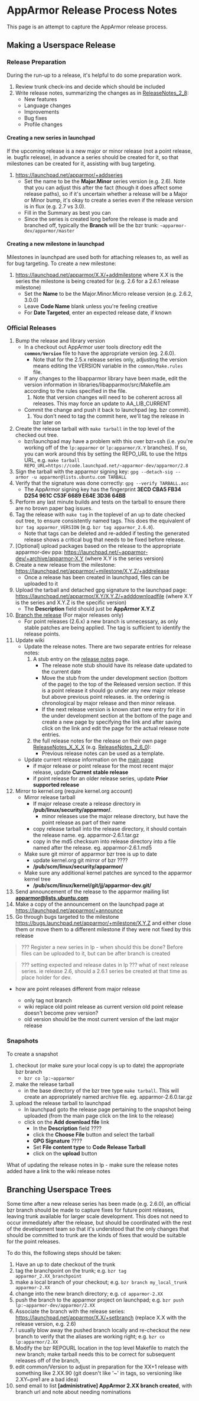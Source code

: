 AppArmor Release Process Notes
==============================

This page is an attempt to capture the AppArmor release process.

Making a Userspace Release
--------------------------

### Release Preparation

During the run-up to a release, it's helpful to do some preparation
work.

1.  Review trunk check-ins and decide which should be included
2.  Write release notes, summarizing the changes as in [ReleaseNotes\_2\_8](ReleaseNotes_2_8):
    -   New features
    -   Language changes
    -   Improvements
    -   Bug fixes
    -   Profile changes

#### Creating a new series in launchpad

If the upcoming release is a new major or minor release (not a point
release, ie. bugfix release), in advance a series should be created
for it, so that milestones can be created for it, assisting with
bug targeting.

1.  https://launchpad.net/apparmor/+addseries
    -   Set the name to be the **Major.Minor** series version
        (e.g. 2.6). Note that you can adjust this after the fact
        (though it does affect some release paths), so if it's
        uncertain whether a release will be a Major or Minor bump,
        it's okay to create a series even if the release version is
        in flux (e.g. 2.7 vs 3.0).
    -   Fill in the Summary as best you can
    -   Since the series is created long before the release is made and branched off, typically the **Branch** will be the bzr trunk: `~apparmor-dev/apparmor/master`

#### Creating a new milestone in launchpad

Milestones in launchpad are used both for attaching releases to,
as well as for bug targeting. To create a new milestone:
1.  https://launchpad.net/apparmor/X.X/+addmilestone where X.X is the
    series the milestone is being created for (e.g. 2.6 for a 2.6.1
    release milestone)
    -   Set the **Name** to be the Major.Minor.Micro release version (e.g. 2.6.2, 3.0.0)
    -   Leave **Code Name** blank unless you're feeling creative
    -   For **Date Targeted**, enter an expected release date, if known

### Official Releases

1.  Bump the release and library version
    -   In a checkout out AppArmor user tools directory edit the **`common/Version`** file to have the appropriate version (eg. 2.6.0).
        -   Note that for the 2.5.x release series only, adjusting the version means editing the VERSION variable in the `common/Make.rules` file.
    -   If any changes to the libapparmor library have been made, edit the version information in libraries/libapparmor/src/Makefile.am according to the rules specified in the file.
        1.  Note that version changes will need to be coherent across all releases. This may force an update to AA\_LIB\_CURRENT
    -   Commit the change and push it back to launchpad (eg. bzr commit).
        1.  You don't need to tag the commit here, we'll tag the release in bzr later on
2.  Create the release tarball with `make tarball` in the top level of the checked out tree.
    -   bzr/launchpad may have a problem with this over bzr+ssh (i.e. you're working off of the `lp:apparmor` or `lp:apparmor/X.Y` branches). If so, you can work around this by setting the REPO\_URL to use the https URL, e.g. `make tarball REPO_URL=https://code.launchpad.net/~apparmor-dev/apparmor/2.8`
3.  Sign the tarball with the apparmor signing key: `gpg --detach-sig --armor -u apparmor@lists.ubuntu.com TARBALL`
4.  Verify that the signature was done correctly: `gpg --verify TARBALL.asc`
    -   The AppArmor signing key has the fingerprint **3ECD CBA5 FB34 D254 961C C53F 6689 E64E 3D36 64BB**
5.  Perform any last minute builds and tests on the tarball to ensure there are no brown paper bag issues.
6.  Tag the release with `make tag` in the toplevel of an up to date checked out tree, to ensure consistently named tags. This does the equivalent of `bzr tag apparmor_VERSION` (e.g. `bzr tag apparmor_2.6.0`).
    -   Note that tags can be deleted and re-added if testing the generated release shows a critical bug that needs to be fixed before release.
7.  \[Optional\] upload packages based on the release to the appropriate apparmor-dev ppa: https://launchpad.net/~apparmor-dev/+archive/apparmor-X.Y (where X.Y is the series version)
8.  Create a new release from the milestone: https://launchpad.net/apparmor/+milestone/X.Y.Z/+addrelease
    -   Once a release has been created in launchpad, files can be uploaded to it
9.  Upload the tarball and detached gpg signature to the launchpad page: https://launchpad.net/apparmor/X.Y/X.Y.Z/+adddownloadfile (where X.Y is the series and X.Y.Z is the specific version)
    -   The **Description** field should just be **AppArmor X.Y.Z**
10. [Branch the release](ReleaseProcess#Branching_Userspace_Trees) (For major releases only)
    -   For point releases (2.6.x) a new branch is unnecessary, as only stable patches are being applied. The tag is sufficient to identify the release points.
11. Update wiki
    -   Update the release notes. There are two separate entries for release notes:
        1.  A stub entry on the [release notes](AppArmor_versions) page.
            -   The release note stub should have its release date updated to the current date
            -   Move the stub from the under development section (bottom of the page) to the top of the Released version section. If this is a point release it should go under any new major release but above previous point releases. ie. the ordering is chronological by major release and then minor release.
            -   If the next release version is known start new entry for it in the under development section at the bottom of the page and create a new page by specifying the link and after saving click on the link and edit the page for the actual release note entries.
        2.  the full release notes for the release on their own page [ReleaseNotes\_X\_X\_X](ReleaseNotes_X_X_X) (e.g. [ReleaseNotes\_2\_6\_0](ReleaseNotes_2_6_0)):
            -   Previous release notes can be used as a template.
    -   Update current release information on the [main page](Main_Page#Userspace)
        -   if major release or point release for the most recent major release, update **Current stable release**
        -   if point release for an older release series, update **Prior supported release**
12. Mirror to kernel.org (require kernel.org account)
    -   Mirror release tarball
        -   If major release create a release directory in **/pub/linux/security/apparmor/**.
            -   minor releases use the major release directory, but have the point release as part of their name
        -   copy release tarball into the release directory, it should contain the release name. eg. apparmor-2.6.1.tar.gz
        -   copy in the md5 checksum into release directory into a file named after the release. eg. apparmor-2.6.1.md5
    -   Make sure git mirror of apparmor bzr tree is up to date
        -   update kernel.org git mirror of bzr ????
        -   **/pub/scm/linux/security/apparmor/**
    -   Make sure any additional kernel patches are synced to the apparmor kernel tree
        -   **/pub/scm/linux/kernel/git/jj/apparmor-dev.git/**
13. Send announcement of the release to the apparmor mailing list **apparmor@lists.ubuntu.com**
14. Make a copy of the announcement on the launchpad page at https://launchpad.net/apparmor/+announce
15. Go through bugs targeted to the milestone https://bugs.launchpad.net/apparmor/+milestone/X.Y.Z and either close them or move them to a different milestone if they were not fixed by this release

> ??? Register a new series in lp - when should this be done?  Before
> files can be uploaded to it, but can be after branch is created

> ??? setting expected and release dates in lp ??? what of next release
> series.  ie release 2.6, should a 2.6.1 series be created at that time
> as place holder for dev.

-   how are point releases different from major release

    -   only tag not branch
    -   wiki replace old point release as current version
        old point release doesn't become prev version?
    -   old version should be the most current version of
        the last major release

### Snapshots

To create a snapshot

1.  checkout (or make sure your local copy is up to date) the appropriate bzr branch
    -   `bzr co lp:~apparmor`
2.  make the release tarball
    -   in the base directory of the bzr tree type `make tarball`. This will create an appropriately named archive file. eg. apparmor-2.6.0.tar.gz
3.  upload the release tarball to launchpad
    -   In launchpad goto the release page pertaining to the snapshot being uploaded (from the main page click on the link to the release)
    -   click on the **Add download file** link
        -   In the **Description** field ????
        -   click the **Choose File** button and select the tarball
        -   **GPG Signature** ????
        -   Set **File content type** to **Code Release Tarball**
        -   click on the **upload** button

What of updating the release notes in lp - make sure the release
notes added have a link to the wiki release notes

Branching Userspace Trees
-------------------------

Some time after a new release series has been made (e.g. 2.6.0), an
official bzr branch should be made to capture fixes for future point
releases, leaving trunk available for larger scale development. This
does not need to occur immediately after the release, but should
be coordinated with the rest of the development team so that it's
understood that the only changes that should be committed to trunk
are the kinds of fixes that would be suitable for the point releases.

To do this, the following steps should be taken:

1.  Have an up to date checkout of the trunk
2.  tag the branchpoint on the trunk; e.g. `bzr tag apparmor_2.XX_branchpoint`
3.  make a local branch of your checkout; e.g. `bzr branch my_local_trunk apparmor-2.XX`
4.  change into the new branch directory; e.g. `cd apparmor-2.XX`
5.  push the branch to the apparmor project on launchpad; e.g. `bzr push lp:~apparmor-dev/apparmor/2.XX`
6.  Associate the branch with the release series: https://launchpad.net/apparmor/X.X/+setbranch (replace X.X with the release version, e.g. 2.6)
7.  I usually blow away the pushed branch locally and re-checkout the new branch to verify that the aliases are working right; e.g. `bzr co lp:apparmor/2.XX`
8.  Modify the bzr REPOURL location in the top level Makefile to match the new branch; make tarball needs this to be correct for subsequent releases off of the branch,
9.  edit common/Version to adjust in preparation for the XX+1 release with something like 2.XX.90 (git doesn't like '~' in tags, so versioning like 2.XY~pre1 are a bad idea)
10. send email to list **\[administrative\] AppArmor 2.XX branch created**, with branch url and note about needing nominations
